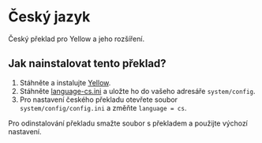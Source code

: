Český jazyk
===========
Český překlad pro Yellow a jeho rozšíření.

Jak nainstalovat tento překlad?
-------------------------------
1. Stáhněte a instalujte [Yellow](https://github.com/markseu/yellowcms/).  
2. Stáhněte [language-cs.ini](language-cs.ini?raw=true) a uložte ho do vašeho adresáře `system/config`.  
3. Pro nastavení českého překladu otevřete soubor `system/config/config.ini` a změňte `language = cs`.

Pro odinstalování překladu smažte soubor s překladem a použijte výchozí nastavení.
